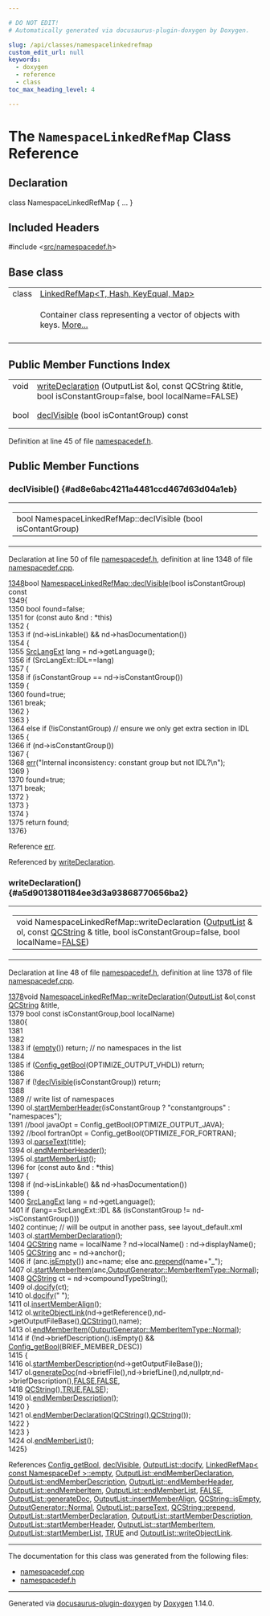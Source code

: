 ```yaml
---

# DO NOT EDIT!
# Automatically generated via docusaurus-plugin-doxygen by Doxygen.

slug: /api/classes/namespacelinkedrefmap
custom_edit_url: null
keywords:
  - doxygen
  - reference
  - class
toc_max_heading_level: 4

---
```


<div class="doxyPage">

# The `NamespaceLinkedRefMap` Class Reference



## Declaration

<div class="doxyDeclaration">
class NamespaceLinkedRefMap { ... }
</div>

## Included Headers

<div class="doxyIncludesList">#include &lt;<a href="/web-doxygen/docs/api/files/src/namespacedef-h">src/namespacedef.h</a>&gt;
</div>

## Base class

<table class="doxyMembersIndex">

<tr class="doxyMemberIndexItem">
<td class="doxyMemberIndexItemType" align="left" valign="top">class</td>
<td class="doxyMemberIndexItemName" align="left" valign="top"><a href="/web-doxygen/docs/api/classes/linkedrefmap">LinkedRefMap&lt;T, Hash, KeyEqual, Map&gt;</a></td>
</tr>
<tr class="doxyMemberIndexDescription">
<td class="doxyMemberIndexDescriptionLeft"></td>
<td class="doxyMemberIndexDescriptionRight">
<p>Container class representing a vector of objects with keys. <a href="/web-doxygen/docs/api/classes/linkedrefmap/#details">More...</a></p>
</td>
</tr>
<tr class="doxyMemberIndexSeparator">
<td class="doxyMemberIndexSeparator" colspan="2"></td>
</tr>

</table>

## Public Member Functions Index

<table class="doxyMembersIndex">

<tr class="doxyMemberIndexItem">
<td class="doxyMemberIndexItemType" align="left" valign="top">void</td>
<td class="doxyMemberIndexItemName" align="left" valign="top"><a href="#a5d9013801184ee3d3a93868770656ba2">writeDeclaration</a> (OutputList &amp;ol, const QCString &amp;title, bool isConstantGroup=false, bool localName=FALSE)</td>
</tr>
<tr class="doxyMemberIndexDescription">
<td class="doxyMemberIndexDescriptionLeft"></td>
<td class="doxyMemberIndexDescriptionRight">
</td>
</tr>
<tr class="doxyMemberIndexSeparator">
<td class="doxyMemberIndexSeparator" colspan="2"></td>
</tr>

<tr class="doxyMemberIndexItem">
<td class="doxyMemberIndexItemType" align="left" valign="top">bool</td>
<td class="doxyMemberIndexItemName" align="left" valign="top"><a href="#ad8e6abc4211a4481ccd467d63d04a1eb">declVisible</a> (bool isContantGroup) const</td>
</tr>
<tr class="doxyMemberIndexDescription">
<td class="doxyMemberIndexDescriptionLeft"></td>
<td class="doxyMemberIndexDescriptionRight">
</td>
</tr>
<tr class="doxyMemberIndexSeparator">
<td class="doxyMemberIndexSeparator" colspan="2"></td>
</tr>

</table>


<p>Definition at line 45 of file <a href="/web-doxygen/docs/api/files/src/namespacedef-h">namespacedef.h</a>.</p>


<div class="doxySectionDef">

## Public Member Functions

### declVisible() {#ad8e6abc4211a4481ccd467d63d04a1eb}

<div class="doxyMemberItem">
<div class="doxyMemberProto">
<table class="doxyMemberLabels">
<tr class="doxyMemberLabels">
<td class="doxyMemberLabelsLeft">
<table class="doxyMemberName">
<tr>
<td class="doxyMemberName">bool NamespaceLinkedRefMap::declVisible (bool isContantGroup)</td>
</tr>
</table>
</td>
</tr>
</table>
</div>
<div class="doxyMemberDoc">



<p>Declaration at line 50 of file <a href="/web-doxygen/docs/api/files/src/namespacedef-h">namespacedef.h</a>, definition at line 1348 of file <a href="/web-doxygen/docs/api/files/src/namespacedef-cpp">namespacedef.cpp</a>.</p>


<div class="doxyProgramListing">

<div class="doxyCodeLine"><span class="doxyLineNumber"><a href="#ad8e6abc4211a4481ccd467d63d04a1eb">1348</a></span><span class="doxyLineContent"><span class="doxyHighlightKeywordType">bool</span><span class="doxyHighlight"> <a href="#ad8e6abc4211a4481ccd467d63d04a1eb">NamespaceLinkedRefMap::declVisible</a>(</span><span class="doxyHighlightKeywordType">bool</span><span class="doxyHighlight"> isConstantGroup)</span><span class="doxyHighlightKeyword"> const</span></span></div>
<div class="doxyCodeLine"><span class="doxyLineNumber">1349</span><span class="doxyLineContent"><span class="doxyHighlight">{</span></span></div>
<div class="doxyCodeLine"><span class="doxyLineNumber">1350</span><span class="doxyLineContent"><span class="doxyHighlight">  </span><span class="doxyHighlightKeywordType">bool</span><span class="doxyHighlight"> found=</span><span class="doxyHighlightKeyword">false</span><span class="doxyHighlight">;</span></span></div>
<div class="doxyCodeLine"><span class="doxyLineNumber">1351</span><span class="doxyLineContent"><span class="doxyHighlight">  </span><span class="doxyHighlightKeywordFlow">for</span><span class="doxyHighlight"> (</span><span class="doxyHighlightKeyword">const</span><span class="doxyHighlight"> </span><span class="doxyHighlightKeyword">auto</span><span class="doxyHighlight"> &amp;nd : *</span><span class="doxyHighlightKeyword">this</span><span class="doxyHighlight">)</span></span></div>
<div class="doxyCodeLine"><span class="doxyLineNumber">1352</span><span class="doxyLineContent"><span class="doxyHighlight">  {</span></span></div>
<div class="doxyCodeLine"><span class="doxyLineNumber">1353</span><span class="doxyLineContent"><span class="doxyHighlight">    </span><span class="doxyHighlightKeywordFlow">if</span><span class="doxyHighlight"> (nd-&gt;isLinkable() &amp;&amp; nd-&gt;hasDocumentation())</span></span></div>
<div class="doxyCodeLine"><span class="doxyLineNumber">1354</span><span class="doxyLineContent"><span class="doxyHighlight">    {</span></span></div>
<div class="doxyCodeLine"><span class="doxyLineNumber">1355</span><span class="doxyLineContent"><span class="doxyHighlight">      <a href="/web-doxygen/docs/api/files/src/types-h/#a9974623ce72fc23df5d64426b9178bf2">SrcLangExt</a> lang = nd-&gt;getLanguage();</span></span></div>
<div class="doxyCodeLine"><span class="doxyLineNumber">1356</span><span class="doxyLineContent"><span class="doxyHighlight">      </span><span class="doxyHighlightKeywordFlow">if</span><span class="doxyHighlight"> (SrcLangExt::IDL==lang)</span></span></div>
<div class="doxyCodeLine"><span class="doxyLineNumber">1357</span><span class="doxyLineContent"><span class="doxyHighlight">      {</span></span></div>
<div class="doxyCodeLine"><span class="doxyLineNumber">1358</span><span class="doxyLineContent"><span class="doxyHighlight">        </span><span class="doxyHighlightKeywordFlow">if</span><span class="doxyHighlight"> (isConstantGroup == nd-&gt;isConstantGroup())</span></span></div>
<div class="doxyCodeLine"><span class="doxyLineNumber">1359</span><span class="doxyLineContent"><span class="doxyHighlight">        {</span></span></div>
<div class="doxyCodeLine"><span class="doxyLineNumber">1360</span><span class="doxyLineContent"><span class="doxyHighlight">          found=</span><span class="doxyHighlightKeyword">true</span><span class="doxyHighlight">;</span></span></div>
<div class="doxyCodeLine"><span class="doxyLineNumber">1361</span><span class="doxyLineContent"><span class="doxyHighlight">          </span><span class="doxyHighlightKeywordFlow">break</span><span class="doxyHighlight">;</span></span></div>
<div class="doxyCodeLine"><span class="doxyLineNumber">1362</span><span class="doxyLineContent"><span class="doxyHighlight">        }</span></span></div>
<div class="doxyCodeLine"><span class="doxyLineNumber">1363</span><span class="doxyLineContent"><span class="doxyHighlight">      }</span></span></div>
<div class="doxyCodeLine"><span class="doxyLineNumber">1364</span><span class="doxyLineContent"><span class="doxyHighlight">      </span><span class="doxyHighlightKeywordFlow">else</span><span class="doxyHighlight"> </span><span class="doxyHighlightKeywordFlow">if</span><span class="doxyHighlight"> (!isConstantGroup) </span><span class="doxyHighlightComment">// ensure we only get extra section in IDL</span></span></div>
<div class="doxyCodeLine"><span class="doxyLineNumber">1365</span><span class="doxyLineContent"><span class="doxyHighlight">      {</span></span></div>
<div class="doxyCodeLine"><span class="doxyLineNumber">1366</span><span class="doxyLineContent"><span class="doxyHighlight">        </span><span class="doxyHighlightKeywordFlow">if</span><span class="doxyHighlight"> (nd-&gt;isConstantGroup())</span></span></div>
<div class="doxyCodeLine"><span class="doxyLineNumber">1367</span><span class="doxyLineContent"><span class="doxyHighlight">        {</span></span></div>
<div class="doxyCodeLine"><span class="doxyLineNumber">1368</span><span class="doxyLineContent"><span class="doxyHighlight">          <a href="/web-doxygen/docs/api/files/src/message-h/#aacd8f4b44e327860edbf38228d5918b0">err</a>(</span><span class="doxyHighlightStringLiteral">"Internal inconsistency: constant group but not IDL?\n"</span><span class="doxyHighlight">);</span></span></div>
<div class="doxyCodeLine"><span class="doxyLineNumber">1369</span><span class="doxyLineContent"><span class="doxyHighlight">        }</span></span></div>
<div class="doxyCodeLine"><span class="doxyLineNumber">1370</span><span class="doxyLineContent"><span class="doxyHighlight">        found=</span><span class="doxyHighlightKeyword">true</span><span class="doxyHighlight">;</span></span></div>
<div class="doxyCodeLine"><span class="doxyLineNumber">1371</span><span class="doxyLineContent"><span class="doxyHighlight">        </span><span class="doxyHighlightKeywordFlow">break</span><span class="doxyHighlight">;</span></span></div>
<div class="doxyCodeLine"><span class="doxyLineNumber">1372</span><span class="doxyLineContent"><span class="doxyHighlight">      }</span></span></div>
<div class="doxyCodeLine"><span class="doxyLineNumber">1373</span><span class="doxyLineContent"><span class="doxyHighlight">    }</span></span></div>
<div class="doxyCodeLine"><span class="doxyLineNumber">1374</span><span class="doxyLineContent"><span class="doxyHighlight">  }</span></span></div>
<div class="doxyCodeLine"><span class="doxyLineNumber">1375</span><span class="doxyLineContent"><span class="doxyHighlight">  </span><span class="doxyHighlightKeywordFlow">return</span><span class="doxyHighlight"> found;</span></span></div>
<div class="doxyCodeLine"><span class="doxyLineNumber">1376</span><span class="doxyLineContent"><span class="doxyHighlight">}</span></span></div>

</div>


<p>Reference <a href="/web-doxygen/docs/api/files/src/message-h/#aacd8f4b44e327860edbf38228d5918b0">err</a>.</p>


<p>Referenced by <a href="#a5d9013801184ee3d3a93868770656ba2">writeDeclaration</a>.</p>

</div>
</div>

### writeDeclaration() {#a5d9013801184ee3d3a93868770656ba2}

<div class="doxyMemberItem">
<div class="doxyMemberProto">
<table class="doxyMemberLabels">
<tr class="doxyMemberLabels">
<td class="doxyMemberLabelsLeft">
<table class="doxyMemberName">
<tr>
<td class="doxyMemberName">void NamespaceLinkedRefMap::writeDeclaration (<a href="/web-doxygen/docs/api/classes/outputlist">OutputList</a> &amp; ol, const <a href="/web-doxygen/docs/api/classes/qcstring">QCString</a> &amp; title, bool isConstantGroup=false, bool localName=<a href="/web-doxygen/docs/api/files/src/qcstring-h/#aa93f0eb578d23995850d61f7d61c55c1">FALSE</a>)</td>
</tr>
</table>
</td>
</tr>
</table>
</div>
<div class="doxyMemberDoc">



<p>Declaration at line 48 of file <a href="/web-doxygen/docs/api/files/src/namespacedef-h">namespacedef.h</a>, definition at line 1378 of file <a href="/web-doxygen/docs/api/files/src/namespacedef-cpp">namespacedef.cpp</a>.</p>


<div class="doxyProgramListing">

<div class="doxyCodeLine"><span class="doxyLineNumber"><a href="#a5d9013801184ee3d3a93868770656ba2">1378</a></span><span class="doxyLineContent"><span class="doxyHighlightKeywordType">void</span><span class="doxyHighlight"> <a href="#a5d9013801184ee3d3a93868770656ba2">NamespaceLinkedRefMap::writeDeclaration</a>(<a href="/web-doxygen/docs/api/classes/outputlist">OutputList</a> &amp;ol,</span><span class="doxyHighlightKeyword">const</span><span class="doxyHighlight"> <a href="/web-doxygen/docs/api/classes/qcstring">QCString</a> &amp;title,</span></span></div>
<div class="doxyCodeLine"><span class="doxyLineNumber">1379</span><span class="doxyLineContent"><span class="doxyHighlight">        </span><span class="doxyHighlightKeywordType">bool</span><span class="doxyHighlight"> </span><span class="doxyHighlightKeyword">const</span><span class="doxyHighlight"> isConstantGroup,</span><span class="doxyHighlightKeywordType">bool</span><span class="doxyHighlight"> localName)</span></span></div>
<div class="doxyCodeLine"><span class="doxyLineNumber">1380</span><span class="doxyLineContent"><span class="doxyHighlight">{</span></span></div>
<div class="doxyCodeLine"><span class="doxyLineNumber">1381</span></div>
<div class="doxyCodeLine"><span class="doxyLineNumber">1382</span></div>
<div class="doxyCodeLine"><span class="doxyLineNumber">1383</span><span class="doxyLineContent"><span class="doxyHighlight">  </span><span class="doxyHighlightKeywordFlow">if</span><span class="doxyHighlight"> (<a href="/web-doxygen/docs/api/classes/linkedrefmap/#ad4eea714e29d412612981ac2a8bcab40">empty</a>()) </span><span class="doxyHighlightKeywordFlow">return</span><span class="doxyHighlight">; </span><span class="doxyHighlightComment">// no namespaces in the list</span></span></div>
<div class="doxyCodeLine"><span class="doxyLineNumber">1384</span></div>
<div class="doxyCodeLine"><span class="doxyLineNumber">1385</span><span class="doxyLineContent"><span class="doxyHighlight">  </span><span class="doxyHighlightKeywordFlow">if</span><span class="doxyHighlight"> (<a href="/web-doxygen/docs/api/files/src/config-h/#a5373d0332a31f16ad7a42037733e8c79">Config_getBool</a>(OPTIMIZE_OUTPUT_VHDL)) </span><span class="doxyHighlightKeywordFlow">return</span><span class="doxyHighlight">;</span></span></div>
<div class="doxyCodeLine"><span class="doxyLineNumber">1386</span></div>
<div class="doxyCodeLine"><span class="doxyLineNumber">1387</span><span class="doxyLineContent"><span class="doxyHighlight">  </span><span class="doxyHighlightKeywordFlow">if</span><span class="doxyHighlight"> (!<a href="#ad8e6abc4211a4481ccd467d63d04a1eb">declVisible</a>(isConstantGroup)) </span><span class="doxyHighlightKeywordFlow">return</span><span class="doxyHighlight">;</span></span></div>
<div class="doxyCodeLine"><span class="doxyLineNumber">1388</span></div>
<div class="doxyCodeLine"><span class="doxyLineNumber">1389</span><span class="doxyLineContent"><span class="doxyHighlight">  </span><span class="doxyHighlightComment">// write list of namespaces</span></span></div>
<div class="doxyCodeLine"><span class="doxyLineNumber">1390</span><span class="doxyLineContent"><span class="doxyHighlight">  ol.<a href="/web-doxygen/docs/api/classes/outputlist/#af6404ab3a071c87189d8b8dd2f0d2ef1">startMemberHeader</a>(isConstantGroup ? </span><span class="doxyHighlightStringLiteral">"constantgroups"</span><span class="doxyHighlight"> : </span><span class="doxyHighlightStringLiteral">"namespaces"</span><span class="doxyHighlight">);</span></span></div>
<div class="doxyCodeLine"><span class="doxyLineNumber">1391</span><span class="doxyLineContent"><span class="doxyHighlight">  </span><span class="doxyHighlightComment">//bool javaOpt    = Config_getBool(OPTIMIZE_OUTPUT_JAVA);</span></span></div>
<div class="doxyCodeLine"><span class="doxyLineNumber">1392</span><span class="doxyLineContent"><span class="doxyHighlight">  </span><span class="doxyHighlightComment">//bool fortranOpt = Config_getBool(OPTIMIZE_FOR_FORTRAN);</span></span></div>
<div class="doxyCodeLine"><span class="doxyLineNumber">1393</span><span class="doxyLineContent"><span class="doxyHighlight">  ol.<a href="/web-doxygen/docs/api/classes/outputlist/#adfdcf2ba925f05be8beb8cf43deb168a">parseText</a>(title);</span></span></div>
<div class="doxyCodeLine"><span class="doxyLineNumber">1394</span><span class="doxyLineContent"><span class="doxyHighlight">  ol.<a href="/web-doxygen/docs/api/classes/outputlist/#ad50904387e56ccb6532385bfe525e9a2">endMemberHeader</a>();</span></span></div>
<div class="doxyCodeLine"><span class="doxyLineNumber">1395</span><span class="doxyLineContent"><span class="doxyHighlight">  ol.<a href="/web-doxygen/docs/api/classes/outputlist/#a7431bc4b23642f75af48f25a415d4ec8">startMemberList</a>();</span></span></div>
<div class="doxyCodeLine"><span class="doxyLineNumber">1396</span><span class="doxyLineContent"><span class="doxyHighlight">  </span><span class="doxyHighlightKeywordFlow">for</span><span class="doxyHighlight"> (</span><span class="doxyHighlightKeyword">const</span><span class="doxyHighlight"> </span><span class="doxyHighlightKeyword">auto</span><span class="doxyHighlight"> &amp;nd : *</span><span class="doxyHighlightKeyword">this</span><span class="doxyHighlight">)</span></span></div>
<div class="doxyCodeLine"><span class="doxyLineNumber">1397</span><span class="doxyLineContent"><span class="doxyHighlight">  {</span></span></div>
<div class="doxyCodeLine"><span class="doxyLineNumber">1398</span><span class="doxyLineContent"><span class="doxyHighlight">    </span><span class="doxyHighlightKeywordFlow">if</span><span class="doxyHighlight"> (nd-&gt;isLinkable() &amp;&amp; nd-&gt;hasDocumentation())</span></span></div>
<div class="doxyCodeLine"><span class="doxyLineNumber">1399</span><span class="doxyLineContent"><span class="doxyHighlight">    {</span></span></div>
<div class="doxyCodeLine"><span class="doxyLineNumber">1400</span><span class="doxyLineContent"><span class="doxyHighlight">      <a href="/web-doxygen/docs/api/files/src/types-h/#a9974623ce72fc23df5d64426b9178bf2">SrcLangExt</a> lang = nd-&gt;getLanguage();</span></span></div>
<div class="doxyCodeLine"><span class="doxyLineNumber">1401</span><span class="doxyLineContent"><span class="doxyHighlight">      </span><span class="doxyHighlightKeywordFlow">if</span><span class="doxyHighlight"> (lang==SrcLangExt::IDL &amp;&amp; (isConstantGroup != nd-&gt;isConstantGroup()))</span></span></div>
<div class="doxyCodeLine"><span class="doxyLineNumber">1402</span><span class="doxyLineContent"><span class="doxyHighlight">          </span><span class="doxyHighlightKeywordFlow">continue</span><span class="doxyHighlight">; </span><span class="doxyHighlightComment">// will be output in another pass, see layout_default.xml</span></span></div>
<div class="doxyCodeLine"><span class="doxyLineNumber">1403</span><span class="doxyLineContent"><span class="doxyHighlight">      ol.<a href="/web-doxygen/docs/api/classes/outputlist/#a09a4062cfac0ed8f9d3dec4cd42f1aa7">startMemberDeclaration</a>();</span></span></div>
<div class="doxyCodeLine"><span class="doxyLineNumber">1404</span><span class="doxyLineContent"><span class="doxyHighlight">      <a href="/web-doxygen/docs/api/classes/qcstring">QCString</a> name = localName ? nd-&gt;localName() : nd-&gt;displayName();</span></span></div>
<div class="doxyCodeLine"><span class="doxyLineNumber">1405</span><span class="doxyLineContent"><span class="doxyHighlight">      <a href="/web-doxygen/docs/api/classes/qcstring">QCString</a> anc = nd-&gt;anchor();</span></span></div>
<div class="doxyCodeLine"><span class="doxyLineNumber">1406</span><span class="doxyLineContent"><span class="doxyHighlight">      </span><span class="doxyHighlightKeywordFlow">if</span><span class="doxyHighlight"> (anc.<a href="/web-doxygen/docs/api/classes/qcstring/#a621c4090d69ad7d05ef8e5234376c3d8">isEmpty</a>()) anc=name; </span><span class="doxyHighlightKeywordFlow">else</span><span class="doxyHighlight"> anc.<a href="/web-doxygen/docs/api/classes/qcstring/#a0a6a8fe99e596b149ee15138fa8dcf0c">prepend</a>(name+</span><span class="doxyHighlightStringLiteral">"_"</span><span class="doxyHighlight">);</span></span></div>
<div class="doxyCodeLine"><span class="doxyLineNumber">1407</span><span class="doxyLineContent"><span class="doxyHighlight">      ol.<a href="/web-doxygen/docs/api/classes/outputlist/#ad7e741530682b5707eb04b3f4009523d">startMemberItem</a>(anc,<a href="/web-doxygen/docs/api/classes/outputgenerator/#a94f2e5794dffec4be4d53d644f5e4dcba960b44c579bc2f6818d2daaf9e4c16f0">OutputGenerator::MemberItemType::Normal</a>);</span></span></div>
<div class="doxyCodeLine"><span class="doxyLineNumber">1408</span><span class="doxyLineContent"><span class="doxyHighlight">      <a href="/web-doxygen/docs/api/classes/qcstring">QCString</a> ct = nd-&gt;compoundTypeString();</span></span></div>
<div class="doxyCodeLine"><span class="doxyLineNumber">1409</span><span class="doxyLineContent"><span class="doxyHighlight">      ol.<a href="/web-doxygen/docs/api/classes/outputlist/#a5647a62e8819abb6e6b2378a7c115bbd">docify</a>(ct);</span></span></div>
<div class="doxyCodeLine"><span class="doxyLineNumber">1410</span><span class="doxyLineContent"><span class="doxyHighlight">      ol.<a href="/web-doxygen/docs/api/classes/outputlist/#a5647a62e8819abb6e6b2378a7c115bbd">docify</a>(</span><span class="doxyHighlightStringLiteral">" "</span><span class="doxyHighlight">);</span></span></div>
<div class="doxyCodeLine"><span class="doxyLineNumber">1411</span><span class="doxyLineContent"><span class="doxyHighlight">      ol.<a href="/web-doxygen/docs/api/classes/outputlist/#a8a0967d0442047bfe07a5644505c2d68">insertMemberAlign</a>();</span></span></div>
<div class="doxyCodeLine"><span class="doxyLineNumber">1412</span><span class="doxyLineContent"><span class="doxyHighlight">      ol.<a href="/web-doxygen/docs/api/classes/outputlist/#a411807a84d5f9e2fb716a0f66bde56b6">writeObjectLink</a>(nd-&gt;getReference(),nd-&gt;getOutputFileBase(),<a href="/web-doxygen/docs/api/classes/qcstring">QCString</a>(),name);</span></span></div>
<div class="doxyCodeLine"><span class="doxyLineNumber">1413</span><span class="doxyLineContent"><span class="doxyHighlight">      ol.<a href="/web-doxygen/docs/api/classes/outputlist/#a7bcc956b2ecbc3aed4f265593621dc0d">endMemberItem</a>(<a href="/web-doxygen/docs/api/classes/outputgenerator/#a94f2e5794dffec4be4d53d644f5e4dcba960b44c579bc2f6818d2daaf9e4c16f0">OutputGenerator::MemberItemType::Normal</a>);</span></span></div>
<div class="doxyCodeLine"><span class="doxyLineNumber">1414</span><span class="doxyLineContent"><span class="doxyHighlight">      </span><span class="doxyHighlightKeywordFlow">if</span><span class="doxyHighlight"> (!nd-&gt;briefDescription().isEmpty() &amp;&amp; <a href="/web-doxygen/docs/api/files/src/config-h/#a5373d0332a31f16ad7a42037733e8c79">Config_getBool</a>(BRIEF_MEMBER_DESC))</span></span></div>
<div class="doxyCodeLine"><span class="doxyLineNumber">1415</span><span class="doxyLineContent"><span class="doxyHighlight">      {</span></span></div>
<div class="doxyCodeLine"><span class="doxyLineNumber">1416</span><span class="doxyLineContent"><span class="doxyHighlight">        ol.<a href="/web-doxygen/docs/api/classes/outputlist/#a4988f821b416a64d12c7fbc0a4273bba">startMemberDescription</a>(nd-&gt;getOutputFileBase());</span></span></div>
<div class="doxyCodeLine"><span class="doxyLineNumber">1417</span><span class="doxyLineContent"><span class="doxyHighlight">        ol.<a href="/web-doxygen/docs/api/classes/outputlist/#ac371cebadb37ea8ab3ae59502036c427">generateDoc</a>(nd-&gt;briefFile(),nd-&gt;briefLine(),nd,</span><span class="doxyHighlightKeyword">nullptr</span><span class="doxyHighlight">,nd-&gt;briefDescription(),<a href="/web-doxygen/docs/api/files/src/qcstring-h/#aa93f0eb578d23995850d61f7d61c55c1">FALSE</a>,<a href="/web-doxygen/docs/api/files/src/qcstring-h/#aa93f0eb578d23995850d61f7d61c55c1">FALSE</a>,</span></span></div>
<div class="doxyCodeLine"><span class="doxyLineNumber">1418</span><span class="doxyLineContent"><span class="doxyHighlight">                       <a href="/web-doxygen/docs/api/classes/qcstring">QCString</a>(),<a href="/web-doxygen/docs/api/files/src/qcstring-h/#aa8cecfc5c5c054d2875c03e77b7be15d">TRUE</a>,<a href="/web-doxygen/docs/api/files/src/qcstring-h/#aa93f0eb578d23995850d61f7d61c55c1">FALSE</a>);</span></span></div>
<div class="doxyCodeLine"><span class="doxyLineNumber">1419</span><span class="doxyLineContent"><span class="doxyHighlight">        ol.<a href="/web-doxygen/docs/api/classes/outputlist/#a3824b9043050bea2202a29c15b4c5344">endMemberDescription</a>();</span></span></div>
<div class="doxyCodeLine"><span class="doxyLineNumber">1420</span><span class="doxyLineContent"><span class="doxyHighlight">      }</span></span></div>
<div class="doxyCodeLine"><span class="doxyLineNumber">1421</span><span class="doxyLineContent"><span class="doxyHighlight">      ol.<a href="/web-doxygen/docs/api/classes/outputlist/#acd8c06dad427743e4bf81f94bd450e6f">endMemberDeclaration</a>(<a href="/web-doxygen/docs/api/classes/qcstring">QCString</a>(),<a href="/web-doxygen/docs/api/classes/qcstring">QCString</a>());</span></span></div>
<div class="doxyCodeLine"><span class="doxyLineNumber">1422</span><span class="doxyLineContent"><span class="doxyHighlight">    }</span></span></div>
<div class="doxyCodeLine"><span class="doxyLineNumber">1423</span><span class="doxyLineContent"><span class="doxyHighlight">  }</span></span></div>
<div class="doxyCodeLine"><span class="doxyLineNumber">1424</span><span class="doxyLineContent"><span class="doxyHighlight">  ol.<a href="/web-doxygen/docs/api/classes/outputlist/#a7c8d844390c3ab106b675144baa48fc7">endMemberList</a>();</span></span></div>
<div class="doxyCodeLine"><span class="doxyLineNumber">1425</span><span class="doxyLineContent"><span class="doxyHighlight">}</span></span></div>

</div>


<p>References <a href="/web-doxygen/docs/api/files/src/config-h/#a5373d0332a31f16ad7a42037733e8c79">Config_getBool</a>, <a href="#ad8e6abc4211a4481ccd467d63d04a1eb">declVisible</a>, <a href="/web-doxygen/docs/api/classes/outputlist/#a5647a62e8819abb6e6b2378a7c115bbd">OutputList::docify</a>, <a href="/web-doxygen/docs/api/classes/linkedrefmap/#ad4eea714e29d412612981ac2a8bcab40">LinkedRefMap&lt; const NamespaceDef &gt;::empty</a>, <a href="/web-doxygen/docs/api/classes/outputlist/#acd8c06dad427743e4bf81f94bd450e6f">OutputList::endMemberDeclaration</a>, <a href="/web-doxygen/docs/api/classes/outputlist/#a3824b9043050bea2202a29c15b4c5344">OutputList::endMemberDescription</a>, <a href="/web-doxygen/docs/api/classes/outputlist/#ad50904387e56ccb6532385bfe525e9a2">OutputList::endMemberHeader</a>, <a href="/web-doxygen/docs/api/classes/outputlist/#a7bcc956b2ecbc3aed4f265593621dc0d">OutputList::endMemberItem</a>, <a href="/web-doxygen/docs/api/classes/outputlist/#a7c8d844390c3ab106b675144baa48fc7">OutputList::endMemberList</a>, <a href="/web-doxygen/docs/api/files/src/qcstring-h/#aa93f0eb578d23995850d61f7d61c55c1">FALSE</a>, <a href="/web-doxygen/docs/api/classes/outputlist/#ac371cebadb37ea8ab3ae59502036c427">OutputList::generateDoc</a>, <a href="/web-doxygen/docs/api/classes/outputlist/#a8a0967d0442047bfe07a5644505c2d68">OutputList::insertMemberAlign</a>, <a href="/web-doxygen/docs/api/classes/qcstring/#a621c4090d69ad7d05ef8e5234376c3d8">QCString::isEmpty</a>, <a href="/web-doxygen/docs/api/classes/outputgenerator/#a94f2e5794dffec4be4d53d644f5e4dcba960b44c579bc2f6818d2daaf9e4c16f0">OutputGenerator::Normal</a>, <a href="/web-doxygen/docs/api/classes/outputlist/#adfdcf2ba925f05be8beb8cf43deb168a">OutputList::parseText</a>, <a href="/web-doxygen/docs/api/classes/qcstring/#a0a6a8fe99e596b149ee15138fa8dcf0c">QCString::prepend</a>, <a href="/web-doxygen/docs/api/classes/outputlist/#a09a4062cfac0ed8f9d3dec4cd42f1aa7">OutputList::startMemberDeclaration</a>, <a href="/web-doxygen/docs/api/classes/outputlist/#a4988f821b416a64d12c7fbc0a4273bba">OutputList::startMemberDescription</a>, <a href="/web-doxygen/docs/api/classes/outputlist/#af6404ab3a071c87189d8b8dd2f0d2ef1">OutputList::startMemberHeader</a>, <a href="/web-doxygen/docs/api/classes/outputlist/#ad7e741530682b5707eb04b3f4009523d">OutputList::startMemberItem</a>, <a href="/web-doxygen/docs/api/classes/outputlist/#a7431bc4b23642f75af48f25a415d4ec8">OutputList::startMemberList</a>, <a href="/web-doxygen/docs/api/files/src/qcstring-h/#aa8cecfc5c5c054d2875c03e77b7be15d">TRUE</a> and <a href="/web-doxygen/docs/api/classes/outputlist/#a411807a84d5f9e2fb716a0f66bde56b6">OutputList::writeObjectLink</a>.</p>

</div>
</div>

</div>

<hr/>

The documentation for this class was generated from the following files:

<ul>
<li><a href="/web-doxygen/docs/api/files/src/namespacedef-cpp">namespacedef.cpp</a></li>
<li><a href="/web-doxygen/docs/api/files/src/namespacedef-h">namespacedef.h</a></li>
</ul>

<hr/>

<p class="doxyGeneratedBy">Generated via <a href="https://github.com/xpack/docusaurus-plugin-doxygen">docusaurus-plugin-doxygen</a> by <a href="https://www.doxygen.nl">Doxygen</a> 1.14.0.</p>

</div>
